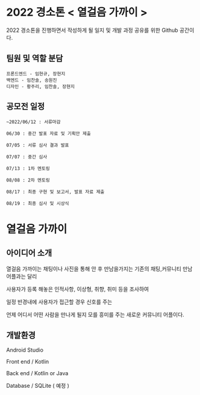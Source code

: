 # 2022 경소톤 < 열걸음 가까이 >

2022 경소톤을 진행하면서 작성하게 될 일지 및 개발 과정 공유를 위한 Github 공간이다.

## 팀원 및 역할 분담
```
프론드엔드 - 임현규, 장현지
백엔드 - 임찬솔, 송원진
디자인 - 황주리, 임찬솔, 장현지
```

## 공모전 일정

    ~2022/06/12 : 서류마감
  
    06/30 : 중간 발표 자료 및 기획안 제출
  
    07/05 : 서류 심사 결과 발표
   
    07/07 : 중간 심사
  
    07/13 : 1차 멘토링
  
    08/08 : 2차 멘토링
  
    08/17 : 최종 구현 및 보고서, 발표 자료 제출
  
    08/19 : 최종 심사 및 시상식
  
  
# 열걸음 가까이 

## 아이디어 소개

열걸음 가까이는 채팅이나 사진을 통해 안 후 만남을가지는 기존의 채팅,커뮤니티 만남 어플과는 달리 

사용자가 등록 해놓은 인적사항, 이상형, 취향, 취미 등을 조사하여

일정 반경내에 사용자가 접근할 경우 신호를 주는

언제 어디서 어떤 사람을 만나게 될지 모를 흥미를 주는 새로운 커뮤니티 어플이다.



## 개발환경

Android Studio

Front end / Kotlin

Back end / Kotlin or Java

Database / SQLite ( 예정 )
